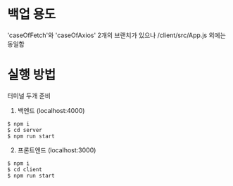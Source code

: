 # 백업 용도

'caseOfFetch'와 'caseOfAxios' 2개의 브랜치가 있으나
/client/src/App.js 외에는 동일함

# 실행 방법

터미널 두개 준비

1. 백엔드 (localhost:4000)

```
$ npm i
$ cd server
$ npm run start
```

2. 프론트엔드 (localhost:3000)

```
$ npm i
$ cd client
$ npm run start
```
